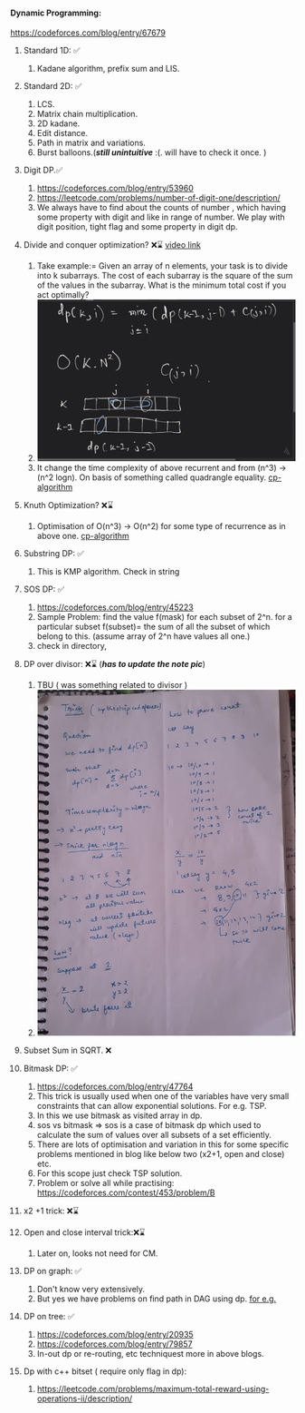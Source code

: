 #### Dynamic Programming:
https://codeforces.com/blog/entry/67679

1. Standard 1D: ✅
   1. Kadane algorithm, prefix sum and LIS.
2. Standard 2D: ✅
   1. LCS.
   2. Matrix chain multiplication.
   3. 2D kadane.
   4. Edit distance.
   5. Path in matrix and variations.
   6. Burst balloons.(***still unintuitive*** :(. will have to check it once. )
3. Digit DP.✅
   1. https://codeforces.com/blog/entry/53960
   2. https://leetcode.com/problems/number-of-digit-one/description/
   3. We always have to find about the counts of number , which having some property with digit and like in range of number. We play with digit position, tight flag and some property in digit dp.
4. Divide and conquer optimization? ❌⌛ [video link](https://www.youtube.com/watch?v=Ec3fSWk9JOw&ab_channel=AlgorithmsConquered)
   1. Take example:= Given an array of n elements, your task is to divide into k subarrays. The cost of each subarray is the square of the sum of the values in the subarray. What is the minimum total cost if you act optimally?
   2. ![img.png](img.png) 
   3. It change the time complexity of above recurrent and from (n^3) -> (n^2 logn). On basis of something called quadrangle equality. [cp-algorithm](https://cp-algorithms.com/dynamic_programming/divide-and-conquer-dp.html)
5. Knuth Optimization? ❌⌛
   1. Optimisation of O(n^3) -> O(n^2) for some type of recurrence as in above one. [cp-algorithm](https://cp-algorithms.com/dynamic_programming/knuth-optimization.html) 
6. Substring DP: ✅
   1. This is KMP algorithm. Check in string
7. SOS DP: ✅
   1. https://codeforces.com/blog/entry/45223
   2. Sample Problem: find the value f(mask) for each subset of 2^n. for a particular subset f(subset)= the sum of all the subset of which belong to this. (assume array of 2^n have values all one.)
   3. check in directory,  
8. DP over divisor: ❌⌛ (***has to update the note pic***)
   1. TBU ( was something related to divisor )
   2. ![alt_text](./dp_over_divisor.jpeg)
9. Subset Sum in SQRT. ❌
10. Bitmask DP: ✅
    1. https://codeforces.com/blog/entry/47764
    2. This trick is usually used when one of the variables have very small constraints that can allow exponential solutions. For e.g. TSP.
    3. In this we use bitmask as visited array in dp.
    4. sos vs bitmask => sos is a case of bitmask dp which used to calculate the sum of values over all subsets of a set efficiently.
    5. There are lots of optimisation and variation in this for some specific problems mentioned in blog like below two (x2+1, open and close) etc.
    6. For this scope just check TSP solution.
    7. Problem or solve all while practising: https://codeforces.com/contest/453/problem/B
11. x2 +1 trick: ❌⌛
12. Open and close interval trick:❌⌛
    1. Later on, looks not need for CM.
13. DP on graph: ✅
    1. Don't know very extensively.
    2. But yes we have problems on find path in DAG using dp. [for e.g.](https://www.geeksforgeeks.org/longest-path-in-a-directed-acyclic-graph-dynamic-programming/)
14. DP on tree: ✅
    1. https://codeforces.com/blog/entry/20935
    2. https://codeforces.com/blog/entry/79857
    3. In-out dp or re-routing, etc techniquest more in above blogs.
   
15. Dp with c++ bitset ( require only flag in dp):
    1. https://leetcode.com/problems/maximum-total-reward-using-operations-ii/description/
     
      

